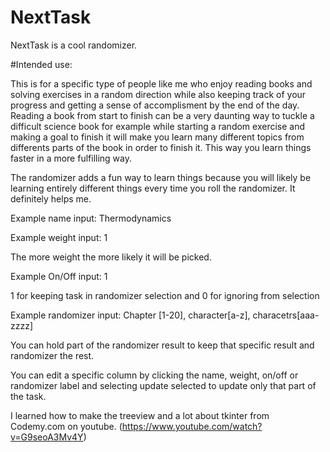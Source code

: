 # NextTask
NextTask is a cool randomizer.

#Intended use:

This is for a specific type of people like me who enjoy reading books and solving exercises in a random direction while also keeping track of your progress and getting a sense of accomplisment by the end of the day. Reading a book from start to finish can be a very daunting way to tuckle a difficult science book for example while starting a random exercise and making a goal to finish it will make you learn many different topics from differents parts of the book in order to finish it. This way you learn things faster in a more fulfilling way.

The randomizer adds a fun way to learn things because you will likely be learning entirely different things every time you roll the randomizer. It definitely helps me.


Example name input: Thermodynamics

Example weight input: 1

The more weight the more likely it will be picked.

Example On/Off input: 1

1 for keeping task in randomizer selection and 0 for ignoring from selection

Example randomizer input: Chapter [1-20], character[a-z], characetrs[aaa-zzzz]

You can hold part of the randomizer result to keep that specific result and randomizer the rest.

You can edit a specific column by clicking the name, weight, on/off or randomizer label and selecting update selected to update only that part of the task.


I learned how to make the treeview and a lot about tkinter from Codemy.com on youtube. (https://www.youtube.com/watch?v=G9seoA3Mv4Y)

